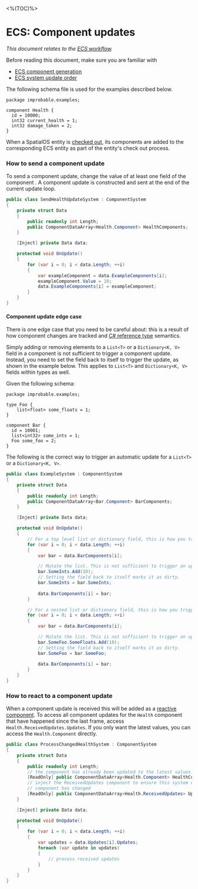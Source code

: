 [//]: # (Doc of docs reference 33)
[//]: # (TODO - Tech writer review)

<%(TOC)%>
#  ECS: Component updates
 _This document relates to the [ECS workflow]({{urlRoot}}/content/intro-workflows-spatialos-entities)._

Before reading this document, make sure you are familiar with

  * [ECS component generation]({{urlRoot}}/content/ecs/component-generation)
  * [ECS system update order]({{urlRoot}}/content/ecs/system-update-order)

The following schema file is used for the examples described below.

```
package improbable.examples;

component Health {
  id = 10000;
  int32 current_health = 1;
  int32 damage_taken = 2;
}
```

When a SpatialOS entity is [checked out]({{urlRoot}}/content/glossary#checking-out), its components are added to the corresponding ECS entity as part of the entity's check out process.

### How to send a component update

To send a component update, change the value of at least one field of the component . A component update is constructed and sent at the end of the current update loop.

```csharp
public class SendHealthUpdateSystem : ComponentSystem
{
    private struct Data
    {
        public readonly int Length;
        public ComponentDataArray<Health.Component> HealthComponents;
    }

    [Inject] private Data data;

    protected void OnUpdate()
    {
        for (var i = 0; i < data.Length; ++i)
        {
            var exampleComponent = data.ExampleComponents[i];
            exampleComponent.Value = 10;
            data.ExampleComponents[i] = exampleComponent;
        }
    }
}
```

#### Component update edge case

There is one edge case that you need to be careful about: this is a result of how component changes are tracked and [C# reference type](https://docs.microsoft.com/en-us/dotnet/csharp/language-reference/keywords/reference-types) semantics.

Simply adding or removing elements to a `List<T>` or a `Dictionary<K, V>` field in a component is not sufficient to trigger a component update. Instead, you need to set the field back to itself to trigger the update, as shown in the example below. This applies to `List<T>` and `Dictionary<K, V>` fields within types as well.

Given the following schema:

```
package improbable.examples;

type Foo {
    list<float> some_floats = 1;
}

component Bar {
  id = 10001;
  list<int32> some_ints = 1;
  Foo some_foo = 2;
}
```

The following is the correct way to trigger an automatic update for a `List<T>` or a `Dictionary<K, V>`.

```csharp
public class ExampleSystem : ComponentSystem
{
    private struct Data
    {
        public readonly int Length;
        public ComponentDataArray<Bar.Component> BarComponents;
    }

    [Inject] private Data data;

    protected void OnUpdate()
    {
        // For a top level list or dictionary field, this is how you trigger an automatic update.
        for (var i = 0; i < data.Length; ++i)
        {
            var bar = data.BarComponents[i];

            // Mutate the list. This is not sufficient to trigger an update.
            bar.SomeInts.Add(10);
            // Setting the field back to itself marks it as dirty.
            bar.SomeInts = bar.SomeInts;
            
            data.BarComponents[i] = bar;
        }

        // For a nested list or dictionary field, this is how you trigger an automatic update.
        for (var i = 0; i < data.Length; ++i)
        {
            var bar = data.BarComponents[i];

            // Mutate the list. This is not sufficient to trigger an update.
            bar.SomeFoo.SomeFloats.Add(10);
            // Setting the field back to itself marks it as dirty.
            bar.SomeFoo = bar.SomeFoo;
            
            data.BarComponents[i] = bar;
        }
    }
}
```

### How to react to a component update

When a component update is received this will be added as a [reactive component]({{urlRoot}}/content/ecs/reactive-components).
To access all component updates for the `Health` component that have happened since the last frame, access `Health.ReceivedUpdates.Updates`.
If you only want the latest values, you can access the `Health.Component` directly.

```csharp
public class ProcessChangedHealthSystem : ComponentSystem
{
    private struct Data
    {
        public readonly int Length;
        // the component has already been updated to the latest values
        [ReadOnly] public ComponentDataArray<Health.Component> HealthComponents;
        // inject the ReceivedUpdates component to ensure this system only runs when the
        // component has changed
        [ReadOnly] public ComponentDataArray<Health.ReceivedUpdates> Updates;
    }

    [Inject] private Data data;

    protected void OnUpdate()
    {
        for (var i = 0; i < data.Length; ++i)
        {
            var updates = data.Updates[i].Updates;
            foreach (var update in updates)
            {
                // process received updates
            }
        }
    }
}
```
